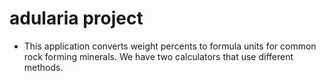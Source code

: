 # adularia project

 - This application converts weight percents to formula units for common rock forming minerals. We have two calculators that use different methods.
